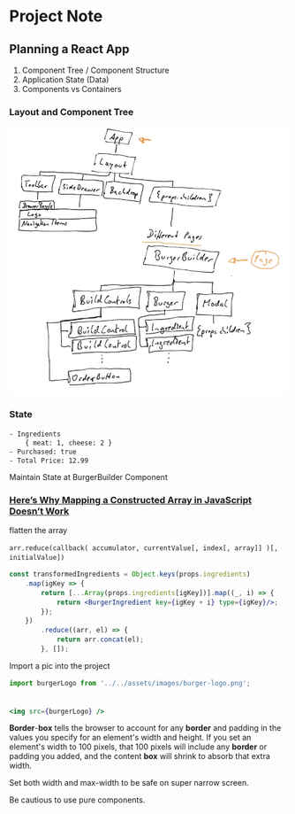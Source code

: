 # Project Note

## Planning a React App

1. Component Tree / Component Structure
2. Application State \(Data\)
3. Components vs Containers

### Layout and Component Tree

![](../.gitbook/assets/image%20%285%29.png)

### State

```text
- Ingredients
    { meat: 1, cheese: 2 }
- Purchased: true
- Total Price: 12.99
```

Maintain State at BurgerBuilder Component

### [Here’s Why Mapping a Constructed Array in JavaScript Doesn’t Work](https://itnext.io/heres-why-mapping-a-constructed-array-doesn-t-work-in-javascript-f1195138615a)

flatten the array

`arr.reduce(callback( accumulator, currentValue[, index[, array]] )[, initialValue])`

```jsx
const transformedIngredients = Object.keys(props.ingredients)
    .map(igKey => {
        return [...Array(props.ingredients[igKey])].map((_, i) => {
            return <BurgerIngredient key={igKey + i} type={igKey}/>;
        });
    })
        .reduce((arr, el) => {
            return arr.concat(el);
        }, []);
```

Import a pic into the project

```jsx
import burgerLogo from '../../assets/images/burger-logo.png';


<img src={burgerLogo} />
```

**Border**-**box** tells the browser to account for any **border** and padding in the values you specify for an element's width and height. If you set an element's width to 100 pixels, that 100 pixels will include any **border** or padding you added, and the content **box** will shrink to absorb that extra width.

Set both width and max-width to be safe on super narrow screen.

Be cautious to use pure components.



